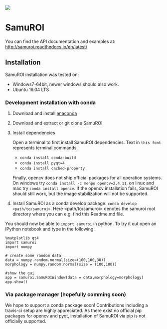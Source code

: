 [<img src="https://readthedocs.org/projects/samuroi/badge/?version=latest">](http://samuroi.readthedocs.io/en/latest/?badge=latest)

# SamuROI
You can find the API documentation and examples at: http://samuroi.readthedocs.io/en/latest/

## Installation
SamuROI installation was tested on:
 - Windows7-64bit, newer windows should also work.
 - Ubuntu 16.04 LTS
 
### Development installation with conda
 1. Download and install [anaconda](https://www.continuum.io/downloads) 
 2. Download and extract or git clone SamuROI
 3. Install dependencies
 
    Open a terminal to first install SamuROI dependencies. Text in `this font` represents terminal commands.
    - `conda install conda-build` 
    - `conda install pyqt=4` 
    - `conda install cached-property` 
    
    Finally, opencv does not ship official packages for all operation systems.
    On windows try `conda install -c menpo opencv=2.4.11`, on linux and mac try `conda install opencv`.
    If the opencv installation fails, SamuROI should still work, but the image stabilization will not be supported.
 4. Install SamuROI as a conda develop package: `conda develop <path/to/samuroi>`. Here <path/to/samuroi> denotes the samuroi root directory where you can e.g. find this Readme.md file.
 
You should now be able to `import samuroi` in python. To try it out open an IPython notebook and type in the following:
```
%matplotlib qt4
import samuroi
import numpy

# create some random data
data = numpy.random.normal(size=(100,100,30))
morphology = numpy.random.normal(size = (100,100))

#show the gui 
app = samuroi.SamuROIWindow(data = data,morphology=morphology)
app.show()
```

    
### Via package manager (hopefully comming soon)
We hope to support a conda package soon! Contributions including a travis-ci setup are highly appreciated.
As there exist no official pip packages for opencv and pyqt, installation of SamuROI via pip is not officially supported.

